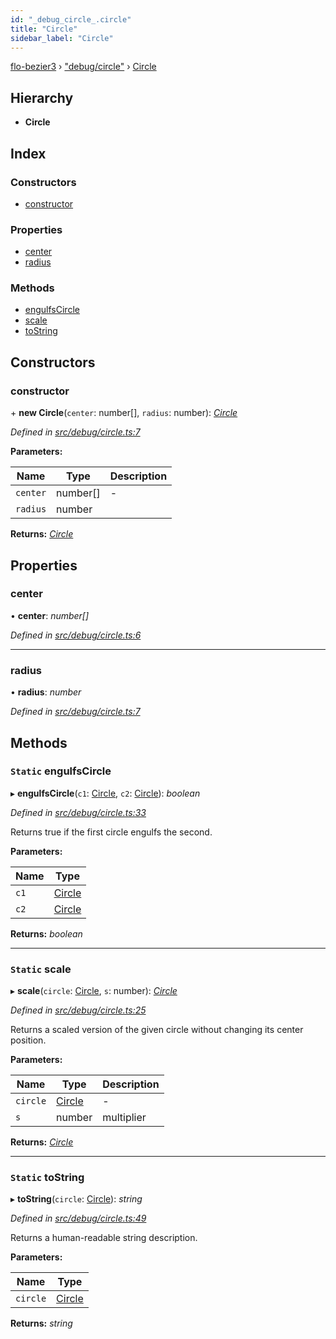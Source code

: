 ```yaml
---
id: "_debug_circle_.circle"
title: "Circle"
sidebar_label: "Circle"
---
```


[flo-bezier3](../globals.md) › ["debug/circle"](../modules/_debug_circle_.md) › [Circle](_debug_circle_.circle.md)

## Hierarchy

* **Circle**

## Index

### Constructors

* [constructor](_debug_circle_.circle.md#constructor)

### Properties

* [center](_debug_circle_.circle.md#center)
* [radius](_debug_circle_.circle.md#radius)

### Methods

* [engulfsCircle](_debug_circle_.circle.md#static-engulfscircle)
* [scale](_debug_circle_.circle.md#static-scale)
* [toString](_debug_circle_.circle.md#static-tostring)

## Constructors

###  constructor

\+ **new Circle**(`center`: number[], `radius`: number): *[Circle](_debug_circle_.circle.md)*

*Defined in [src/debug/circle.ts:7](https://github.com/FlorisSteenkamp/FloBezier/blob/6f79660/src/debug/circle.ts#L7)*

**Parameters:**

Name | Type | Description |
------ | ------ | ------ |
`center` | number[] | - |
`radius` | number |   |

**Returns:** *[Circle](_debug_circle_.circle.md)*

## Properties

###  center

• **center**: *number[]*

*Defined in [src/debug/circle.ts:6](https://github.com/FlorisSteenkamp/FloBezier/blob/6f79660/src/debug/circle.ts#L6)*

___

###  radius

• **radius**: *number*

*Defined in [src/debug/circle.ts:7](https://github.com/FlorisSteenkamp/FloBezier/blob/6f79660/src/debug/circle.ts#L7)*

## Methods

### `Static` engulfsCircle

▸ **engulfsCircle**(`c1`: [Circle](_debug_circle_.circle.md), `c2`: [Circle](_debug_circle_.circle.md)): *boolean*

*Defined in [src/debug/circle.ts:33](https://github.com/FlorisSteenkamp/FloBezier/blob/6f79660/src/debug/circle.ts#L33)*

Returns true if the first circle engulfs the second.

**Parameters:**

Name | Type |
------ | ------ |
`c1` | [Circle](_debug_circle_.circle.md) |
`c2` | [Circle](_debug_circle_.circle.md) |

**Returns:** *boolean*

___

### `Static` scale

▸ **scale**(`circle`: [Circle](_debug_circle_.circle.md), `s`: number): *[Circle](_debug_circle_.circle.md)*

*Defined in [src/debug/circle.ts:25](https://github.com/FlorisSteenkamp/FloBezier/blob/6f79660/src/debug/circle.ts#L25)*

Returns a scaled version of the given circle without
changing its center position.

**Parameters:**

Name | Type | Description |
------ | ------ | ------ |
`circle` | [Circle](_debug_circle_.circle.md) | - |
`s` | number | multiplier  |

**Returns:** *[Circle](_debug_circle_.circle.md)*

___

### `Static` toString

▸ **toString**(`circle`: [Circle](_debug_circle_.circle.md)): *string*

*Defined in [src/debug/circle.ts:49](https://github.com/FlorisSteenkamp/FloBezier/blob/6f79660/src/debug/circle.ts#L49)*

Returns a human-readable string description.

**Parameters:**

Name | Type |
------ | ------ |
`circle` | [Circle](_debug_circle_.circle.md) |

**Returns:** *string*
